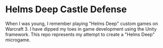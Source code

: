 # Helms Deep Castle Defense

When I was young, I remember playing "Helms Deep" custom games on Warcraft 3. I have dipped my toes in game development using the Unity framework. This repo represents my attempt to create a "Helms Deep" microgame.
